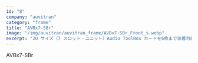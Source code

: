 ```yaml
---
id: "8"
company: "auvitran"
category: "frame"
title: "AVBx7-SBr"
image: "/img/auvitran/auvitran_frame/AVBx7-SBr_Front_s.webp"
excerpt: "2U サイズ（7 スロット・ユニット）Audio ToolBox カードを6枚まで装着可能"
---
```

AVBx7-SBr